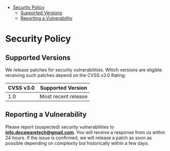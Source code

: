 
- [Security Policy](#security-policy)
  - [Supported Versions](#supported-versions)
  - [Reporting a Vulnerability](#reporting-a-vulnerability)

<!-- END doctoc generated TOC please keep comment here to allow auto update -->

# Security Policy

## Supported Versions

We release patches for security vulnerabilities. Which versions are eligible
receiving such patches depend on the CVSS v3.0 Rating:

| CVSS v3.0 | Supported Version                        |
| --------- | ----------------------------------------- |
| 1.0 | Most recent release                       |

## Reporting a Vulnerability

Please report (suspected) security vulnerabilities to
**[info.decawaretech@gmail.com](mailto:info.decawaretech@gmail.com)**. You will receive a response from
us within 24 hours. If the issue is confirmed, we will release a patch as soon
as possible depending on complexity but historically within a few days.
